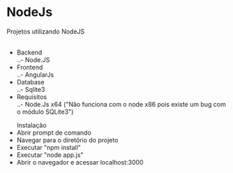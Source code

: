 # NodeJs</br>
Projetos utilizando NodeJS</br></br>
* Backend</br>
..- Node.JS</br>
* Frontend</br>
..- AngularJs</br>
* Database</br>
..- Sqlite3</br>
* Requisitos </br>
..- Node.Js x64 ("Não funciona com o node x86 pois existe um bug com o módulo SQLite3")</br>
<ul>Instalação
    <li>Abrir prompt de comando</li>
    <li>Navegar para o diretório do projeto</li>
    <li>Executar "npm install"</li>
    <li>Executar "node app.js"</li>
    <li>Abrir o navegador e acessar localhost:3000</li>
</ul>
